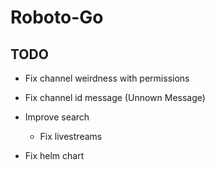 # Roboto-Go

## TODO

- Fix channel weirdness with permissions
- Fix channel id message (Unnown Message)
- Improve search
    - Fix livestreams

- Fix helm chart